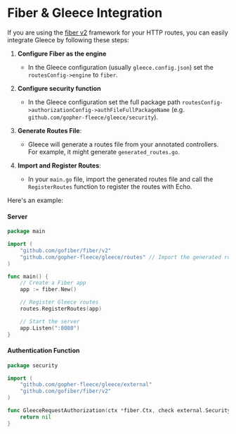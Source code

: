 # Fiber & Gleece Integration
If you are using the [fiber v2](https://github.com/gofiber/fiber) framework for your HTTP routes, you can easily integrate Gleece by following these steps:

1. **Configure Fiber as the engine**
   - In the Gleece configuration (usually `gleece.config.json`) set the `routesConfig->engine` to `fiber`.

2. **Configure security function**
   - In the Gleece configuration set the full package path `routesConfig->authorizationConfig->authFileFullPackageName` (e.g. `github.com/gopher-fleece/gleece/security`).

3. **Generate Routes File**:  
   - Gleece will generate a routes file from your annotated controllers. For example, it might generate `generated_routes.go`.

4. **Import and Register Routes**:  
   - In your `main.go` file, import the generated routes file and call the `RegisterRoutes` function to register the routes with Echo.


Here's an example:

#### Server
```go
package main

import (
    "github.com/gofiber/fiber/v2"
    "github.com/gopher-fleece/gleece/routes" // Import the generated routes file
)

func main() {
    // Create a Fiber app
    app := fiber.New()

    // Register Gleece routes
    routes.RegisterRoutes(app)

    // Start the server
    app.Listen(":8080")
}
```

#### Authentication Function

```go
package security

import (
    "github.com/gopher-fleece/gleece/external"
    "github.com/gofiber/fiber/v2"
)

func GleeceRequestAuthorization(ctx *fiber.Ctx, check external.SecurityCheck) *external.SecurityError {
    return nil
}
```